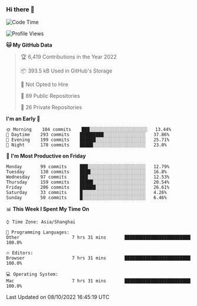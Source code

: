 ### Hi there 👋

<!--
**qbosen/qbosen** is a ✨ _special_ ✨ repository because its `README.md` (this file) appears on your GitHub profile.

Here are some ideas to get you started:

- 🔭 I’m currently working on ...
- 🌱 I’m currently learning ...
- 👯 I’m looking to collaborate on ...
- 🤔 I’m looking for help with ...
- 💬 Ask me about ...
- 📫 How to reach me: ...
- 😄 Pronouns: ...
- ⚡ Fun fact: ...
-->

<!--START_SECTION:waka-->
![Code Time](http://img.shields.io/badge/Code%20Time-1%2C030%20hrs%2019%20mins-blue)

![Profile Views](http://img.shields.io/badge/Profile%20Views-4-blue)

**🐱 My GitHub Data** 

> 🏆 6,419 Contributions in the Year 2022
 > 
> 📦 393.5 kB Used in GitHub's Storage 
 > 
> 🚫 Not Opted to Hire
 > 
> 📜 89 Public Repositories 
 > 
> 🔑 26 Private Repositories  
 > 
**I'm an Early 🐤** 

```text
🌞 Morning    104 commits    ███░░░░░░░░░░░░░░░░░░░░░░   13.44% 
🌆 Daytime    293 commits    █████████░░░░░░░░░░░░░░░░   37.86% 
🌃 Evening    199 commits    ██████░░░░░░░░░░░░░░░░░░░   25.71% 
🌙 Night      178 commits    █████░░░░░░░░░░░░░░░░░░░░   23.0%

```
📅 **I'm Most Productive on Friday** 

```text
Monday       99 commits     ███░░░░░░░░░░░░░░░░░░░░░░   12.79% 
Tuesday      130 commits    ████░░░░░░░░░░░░░░░░░░░░░   16.8% 
Wednesday    97 commits     ███░░░░░░░░░░░░░░░░░░░░░░   12.53% 
Thursday     159 commits    █████░░░░░░░░░░░░░░░░░░░░   20.54% 
Friday       206 commits    ██████░░░░░░░░░░░░░░░░░░░   26.61% 
Saturday     33 commits     █░░░░░░░░░░░░░░░░░░░░░░░░   4.26% 
Sunday       50 commits     █░░░░░░░░░░░░░░░░░░░░░░░░   6.46%

```


📊 **This Week I Spent My Time On** 

```text
⌚︎ Time Zone: Asia/Shanghai

💬 Programming Languages: 
Other                    7 hrs 31 mins       █████████████████████████   100.0%

🔥 Editors: 
Browser                  7 hrs 31 mins       █████████████████████████   100.0%

💻 Operating System: 
Mac                      7 hrs 31 mins       █████████████████████████   100.0%

```


 Last Updated on 08/10/2022 16:45:19 UTC
<!--END_SECTION:waka-->
